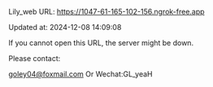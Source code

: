 Lily_web URL: https://1047-61-165-102-156.ngrok-free.app

Updated at: 2024-12-08 14:09:08

If you cannot open this URL, the server might be down.

Please contact: 

goley04@foxmail.com Or Wechat:GL_yeaH
